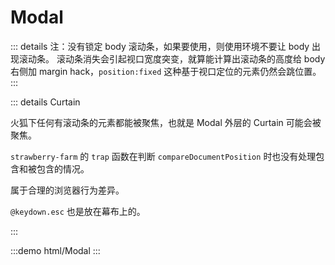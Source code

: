# Modal

::: details 注：没有锁定 body 滚动条，如果要使用，则使用环境不要让 body 出现滚动条。
滚动条消失会引起视口宽度突变，就算能计算出滚动条的高度给 body 右侧加 margin hack，`position:fixed` 这种基于视口定位的元素仍然会跳位置。
:::

::: details Curtain

火狐下任何有滚动条的元素都能被聚焦，也就是 Modal 外层的 Curtain 可能会被聚焦。

`strawberry-farm` 的 `trap` 函数在判断 `compareDocumentPosition` 时也没有处理包含和被包含的情况。

属于合理的浏览器行为差异。

`@keydown.esc` 也是放在幕布上的。

:::


:::demo html/Modal
:::
